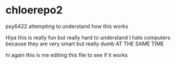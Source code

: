 # chloerepo2
psy6422 attempting to understand how this works

Hiya this is really fun but really hard to understand I hate computers because they are very smart but really dumb AT THE SAME TIME 

hi again this is me editing this file to see if it works